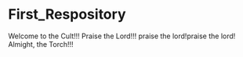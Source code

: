 # First_Respository

Welcome to the Cult!!!
Praise the Lord!!! praise the lord!praise the lord!
Almight, the Torch!!!
